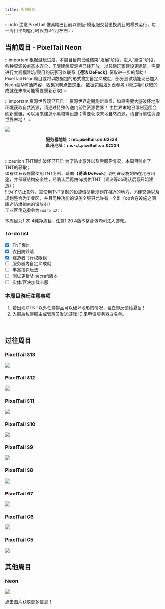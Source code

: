 ```yaml
---
title: 周目信息
---
```


::: info 注意
PixelTail 像素尾巴目前以原版-模组服交替更换周目的模式运行，每一周目平均运行时长为3个月左右
:::

## 当前周目 - PixelTail Neon

<VidStack src="https://cn-oss-sd.c.tailnet.cn/wingmark_games/pixeltail/music/The%20Midnight%20-%20Endless%20Summer.mp3" title="The Midnight - Endless Summer" />

<!--
<AudioPlayer
  src="https://cn-oss-sd.c.tailnet.cn/wingmark_games/pixeltail/music/The%20Midnight%20-%20Endless%20Summer.mp3"
  title="The Midnight - Endless Summer"
  poster="https://ice.frostsky.com/2023/09/18/50557cb43d11d49a2c614f1710399a0f.jpeg"
/>
-->

:::important 
根据游玩进度，本周目目前已经结束“发展”阶段，进入“建设”阶段，各种资源设施基本齐全，无限建筑资源点已经开放，以鼓励玩家建设更建筑，需要进行大规模建筑/项目的玩家可以联系【**德法 DeFeck**】获取进一步的帮助！
PixelTail Neon周目或将以数据包的形式增加自定义成就，部分测试功能现已加入Neon豪华整活阵容，[收集问卷点击这里](https://wj.qq.com/s2/14720224/2f42/)。
[数据包触发列表参考](https://zh.minecraft.wiki/w/%E8%BF%9B%E5%BA%A6/JSON%E6%A0%BC%E5%BC%8F#%E8%A7%A6%E5%8F%91%E5%99%A8%E5%88%97%E8%A1%A8)
(测试期间获取的成就在未来可能需要重新获取)
:::

:::important 资源世界现已开启！
资源世界定期刷新重置，如果需要大量破坏地形环境获取自然资源，请通过特殊传送门前往资源世界！
主世界末地已限制范围会刷新重置，可以用来建造小黑塔等设施；需要获取末地自然资源，请自行前往资源世界末地！
:::

![](https://ice.frostsky.com/2024/03/26/6b5f960f9e6a471070b44fd92e83ac7a.png)

<div style="width:autopx; text-align:center;">
    <div style="width:auto; *width:100px; margin:0 auto; display:inline-block;">
        <span style="width:auto; display:block; text-align:left;"><b>服务器地址：mc.pixeltail.cn:62334</b></span>
        <span style="width:auto; display:block; text-align:left;"><b>备用地址：mc-ct.pixeltail.cn:62334</b></span>
    </div>
</div>

<br>

:::caution TNT爆炸破坏已开启
为了防止意外以及熊服等情况，本周目禁止了TNT的获取；<br>
如有红石设施需使用TNT复制，请向【**德法 DeFeck**】说明该设施的所在地与用途，并保证结构安全性，经确认后再由op提供TNT（建议等op确认后再开始建造）；<br>
!!!为了防止意外，需使用TNT复制的设施请尽量规划在相近的地方，方便交通以及规划整合为工业区，并且同种功能的设施全服只允许有一个!!!（op会在设施之间建造防爆措施的请放心）<br>
工业区传送指令为`/warp ID`
:::

本周目为1.20.4纯净周目，任意1.20.4版本整合包均可进入游戏。

### To-do list

<!---- 格式 - [ ] 内容 ----->
  - [x] TNT爆炸
  - [x] 农田防踩踏
  - [x] 建造者飞行权限组
  - [ ] 服务器内自定义成就
  - [ ] 丰富插件玩法
  - [ ] 测试更新Minecraft版本
  - [ ] 实体/区块加载卡服

### 本周目游玩注意事项

1. 若出现除TNT以外任意物品可以破坏地形的情况，请立即反馈给夏至！
1. 入服后私聊服主或管理员发送游戏 ID 来申请服务器白名单。

<br>

<!--
## 下一周目 - PixelTail S14

![]()

-->

## 过往周目

### PixelTail S13

![](https://i.mji.rip/2023/09/28/e38ca306d3348c917de220b291eb9d9c.png)

### PixelTail S12

![](https://ice.frostsky.com/2023/09/17/a9f6f75534d4c707053f2b09fbccebd5.png)

### PixelTail S11

![](https://ice.frostsky.com/2023/09/17/8c8ca1c105fa13299b375907c07bf030.png)

### PixelTail S10

![](https://ice.frostsky.com/2023/09/17/27f022e254fbbb71d979c45fb925e820.png)

### PixelTail S9

![](https://ice.frostsky.com/2023/09/17/953e02e8c8f741ec2833e56c021a2356.png)

### PixelTail S8

![](https://ice.frostsky.com/2023/09/17/1229a0af31d53dd0603fea7ce01572ab.png)

### PixelTail G7

![](https://ice.frostsky.com/2023/09/17/7711b061096cc098ddc37431182989e7.png)

### PixelTail G6

![](https://ice.frostsky.com/2023/09/17/c236f033de37d5967ab163a37020d30b.png)

### PixelTail G5

![](https://ice.frostsky.com/2023/09/17/ed5202e24f5771fb84b31674e3905b42.png)

<!--

### PixelTail G4

### PixelTail 3

### PixelTail 2

### PixelTail 1

-->

## 其他周目

### Neon

[![](https://ice.frostsky.com/2023/09/17/552891b8dc0c840aced3fdfed7ab2197.png)](/test/rr.md)

点击图片获取更多信息！
